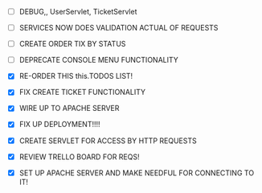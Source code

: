 - [ ] DEBUG,, UserServlet, TicketServlet
- [ ] SERVICES NOW DOES VALIDATION ACTUAL OF REQUESTS
- [ ] CREATE ORDER TIX BY STATUS
- [ ] DEPRECATE CONSOLE MENU FUNCTIONALITY

- [X] RE-ORDER THIS this.TODOS LIST!
- [X] FIX CREATE TICKET FUNCTIONALITY
- [X] WIRE UP TO APACHE SERVER
- [X] FIX UP DEPLOYMENT!!!!
- [X] CREATE SERVLET FOR ACCESS BY HTTP REQUESTS
- [X] REVIEW TRELLO BOARD FOR REQS!
- [X] SET UP APACHE SERVER AND MAKE NEEDFUL FOR CONNECTING TO IT!